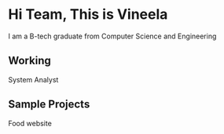 # Hi Team, This is Vineela

I am a B-tech graduate from Computer Science and Engineering

## Working
System Analyst

## Sample Projects
Food website






